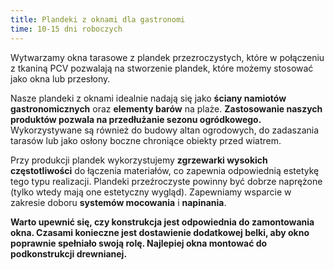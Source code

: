 ```yaml
---
title: Plandeki z oknami dla gastronomi
time: 10-15 dni roboczych
---
```


Wytwarzamy okna tarasowe z plandek przezroczystych, które w połączeniu z tkaniną
PCV pozwalają na stworzenie plandek, które możemy stosować jako okna lub
przesłony.

Nasze plandeki z oknami idealnie nadają się jako **ściany namiotów
gastronomicznych** oraz **elementy barów** na plaże. **Zastosowanie naszych
produktów pozwala na przedłużanie sezonu ogródkowego.** Wykorzystywane są
również do budowy altan ogrodowych, do zadaszania tarasów lub jako osłony boczne
chroniące obiekty przed wiatrem.

Przy produkcji plandek wykorzystujemy **zgrzewarki wysokich częstotliwości** do
łączenia materiałów, co zapewnia odpowiednią estetykę tego typu realizacji.
Plandeki przeźroczyste powinny być dobrze naprężone (tylko wtedy mają one
estetyczny wygląd). Zapewniamy wsparcie w zakresie doboru **systemów mocowania**
i **napinania**.

**Warto upewnić się, czy konstrukcja jest odpowiednia do zamontowania okna.
Czasami konieczne jest dostawienie dodatkowej belki, aby okno poprawnie
spełniało swoją rolę. Najlepiej okna montować do podkonstrukcji drewnianej.**
